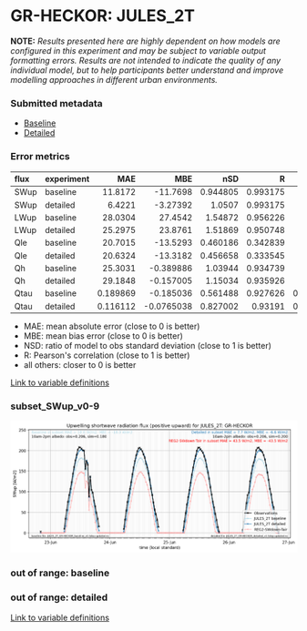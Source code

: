 # GR-HECKOR: JULES_2T

**NOTE:** *Results presented here are highly dependent on how models are configured in this experiment and may be subject to variable output formatting errors. Results are not intended to indicate the quality of any individual model, but to help participants better understand and improve modelling approaches in different urban environments.*

### Submitted metadata

- [Baseline](JULES_2T_GR-HECKOR_baseline_attrs.md)
- [Detailed](JULES_2T_GR-HECKOR_detailed_attrs.md)

### Error metrics

| flux   | experiment   |       MAE |         MBE |      nSD |        R |        5th |      95th |      RMSE |    cRMSE |       AMBE |     1-nSD |        1-R |   nSkewness |   nKurtosis |   Overlap |
|:-------|:-------------|----------:|------------:|---------:|---------:|-----------:|----------:|----------:|---------:|-----------:|----------:|-----------:|------------:|------------:|----------:|
| SWup   | baseline     | 11.8172   | -11.7698    | 0.944805 | 0.993175 |  2.89113   | 16.6312   | 14.0911   | 0.126264 | 11.7698    | 0.0551956 | 0.00682469 |   0.210954  |   0.0617629 | 0.101777  |
| SWup   | detailed     |  6.4221   |  -3.27392   | 1.0507   | 0.993175 |  2.72946   |  2.7981   |  8.62542  | 0.130045 |  3.27392   | 0.0506974 | 0.00682469 |   0.210954  |   0.0617629 | 0.101367  |
| LWup   | baseline     | 28.0304   |  27.4542    | 1.54872  | 0.956226 |  6.06631   | 82.773    | 39.8197   | 0.660816 | 27.4542    | 0.548715  | 0.0437736  |   0.893293  |   0.651611  | 0.120048  |
| LWup   | detailed     | 25.2975   |  23.8761    | 1.51869  | 0.950748 |  5.36431   | 76.1313   | 36.9806   | 0.647018 | 23.8761    | 0.518683  | 0.0492524  |   0.965278  |   0.707739  | 0.108635  |
| Qle    | baseline     | 20.7015   | -13.5293    | 0.460186 | 0.342839 |  4.65842   | 57.1105   | 36.1593   | 0.946695 | 13.5293    | 0.539814  | 0.657161   |   1.40186   |   3.71398   | 0.316012  |
| Qle    | detailed     | 20.6324   | -13.3182    | 0.456658 | 0.333545 |  4.95557   | 57.3029   | 36.2141   | 0.950739 | 13.3182    | 0.543342  | 0.666455   |   1.51356   |   4.09943   | 0.344101  |
| Qh     | baseline     | 25.3031   |  -0.389886  | 1.03944  | 0.934739 |  0.663792  | 18.9177   | 39.2179   | 0.370439 |  0.389886  | 0.0394414 | 0.0652609  |   0.0235779 |   0.0580255 | 0.0893543 |
| Qh     | detailed     | 29.1848   |  -0.157005  | 1.15034  | 0.935926 | 13.2868    | 43.3905   | 43.6509   | 0.412329 |  0.157005  | 0.15034   | 0.0640739  |   0.0162101 |   0.285887  | 0.173802  |
| Qtau   | baseline     |  0.189869 |  -0.185036  | 0.561488 | 0.927626 |  0.0170412 |  0.542667 |  0.290247 | 0.523036 |  0.185036  | 0.438513  | 0.0723735  |   0.0504231 |   0.127619  | 0.182617  |
| Qtau   | detailed     |  0.116112 |  -0.0765038 | 0.827002 | 0.93191  |  0.0129349 |  0.236439 |  0.178632 | 0.377558 |  0.0765038 | 0.172999  | 0.0680904  |   0.0810442 |   0.198295  | 0.125299  |

 - MAE: mean absolute error (close to 0 is better)
 - MBE: mean bias error (close to 0 is better)
 - NSD: ratio of model to obs standard deviation (close to 1 is better)
 - R: Pearson's correlation (close to 1 is better)
 - all others: closer to 0 is better

[Link to variable definitions](../modelattrs/variable_definitions.md)

### <a name="subset_swup_v0-9"></a>subset_SWup_v0-9
[![JULES_2T_GR-HECKOR_subset_SWup_v0-9.png](JULES_2T_GR-HECKOR_subset_SWup_v0-9.png)](JULES_2T_GR-HECKOR_subset_SWup_v0-9.png)

### out of range: baseline


### out of range: detailed



[Link to variable definitions](../modelattrs/variable_definitions.md)

